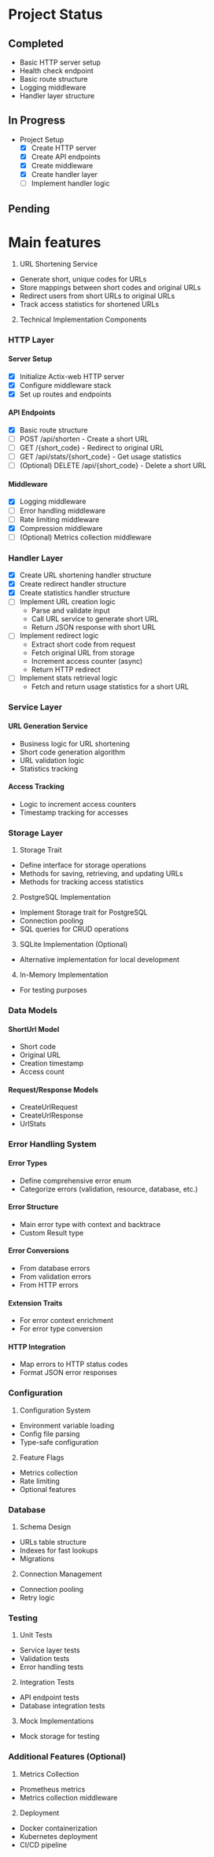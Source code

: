 # Project Status

## Completed
- Basic HTTP server setup
- Health check endpoint
- Basic route structure
- Logging middleware
- Handler layer structure

## In Progress
- Project Setup
  - [x] Create HTTP server
  - [x] Create API endpoints
  - [x] Create middleware
  - [x] Create handler layer
  - [ ] Implement handler logic

## Pending

# Main features

1. URL Shortening Service

* Generate short, unique codes for URLs
* Store mappings between short codes and original URLs
* Redirect users from short URLs to original URLs
* Track access statistics for shortened URLs

2. Technical Implementation Components

### HTTP Layer

#### Server Setup
- [x] Initialize Actix-web HTTP server
- [x] Configure middleware stack
- [x] Set up routes and endpoints

#### API Endpoints
- [x] Basic route structure
- [ ] POST /api/shorten - Create a short URL
- [ ] GET /{short_code} - Redirect to original URL
- [ ] GET /api/stats/{short_code} - Get usage statistics
- [ ] (Optional) DELETE /api/{short_code} - Delete a short URL

#### Middleware
- [x] Logging middleware
- [ ] Error handling middleware
- [ ] Rate limiting middleware
- [x] Compression middleware
- [ ] (Optional) Metrics collection middleware

### Handler Layer
- [x] Create URL shortening handler structure
- [x] Create redirect handler structure
- [x] Create statistics handler structure
- [ ] Implement URL creation logic
    * Parse and validate input
    * Call URL service to generate short URL
    * Return JSON response with short URL
- [ ] Implement redirect logic
    * Extract short code from request
    * Fetch original URL from storage
    * Increment access counter (async)
    * Return HTTP redirect
- [ ] Implement stats retrieval logic
    * Fetch and return usage statistics for a short URL

### Service Layer

#### URL Generation Service
* Business logic for URL shortening
* Short code generation algorithm
* URL validation logic
* Statistics tracking

#### Access Tracking
* Logic to increment access counters
* Timestamp tracking for accesses

### Storage Layer

1. Storage Trait

* Define interface for storage operations
* Methods for saving, retrieving, and updating URLs
* Methods for tracking access statistics


2. PostgreSQL Implementation

* Implement Storage trait for PostgreSQL
* Connection pooling
* SQL queries for CRUD operations


3. SQLite Implementation (Optional)

* Alternative implementation for local development


4. In-Memory Implementation

* For testing purposes

### Data Models

#### ShortUrl Model

* Short code
* Original URL
* Creation timestamp
* Access count

#### Request/Response Models

* CreateUrlRequest
* CreateUrlResponse
* UrlStats

### Error Handling System

#### Error Types

* Define comprehensive error enum
* Categorize errors (validation, resource, database, etc.)


#### Error Structure

* Main error type with context and backtrace
* Custom Result type


#### Error Conversions

* From database errors
* From validation errors
* From HTTP errors


#### Extension Traits

* For error context enrichment
* For error type conversion


#### HTTP Integration

* Map errors to HTTP status codes
* Format JSON error responses


### Configuration

1. Configuration System
* Environment variable loading
* Config file parsing
* Type-safe configuration

2. Feature Flags
* Metrics collection
* Rate limiting
* Optional features

### Database

1. Schema Design
* URLs table structure
* Indexes for fast lookups
* Migrations


2. Connection Management
* Connection pooling
* Retry logic

### Testing

1. Unit Tests
* Service layer tests
* Validation tests
* Error handling tests


2. Integration Tests
* API endpoint tests
* Database integration tests


3. Mock Implementations
* Mock storage for testing

### Additional Features (Optional)

1. Metrics Collection
* Prometheus metrics
* Metrics collection middleware

2. Deployment
* Docker containerization
* Kubernetes deployment
* CI/CD pipeline
